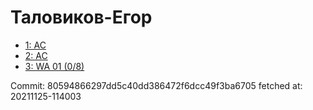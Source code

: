 # Таловиков-Егор
- [1: AC](1.md)
- [2: AC](2.md)
- [3: WA 01 (0/8)](3.md)

Commit: 80594866297dd5c40dd386472f6dcc49f3ba6705
 fetched at: 20211125-114003
